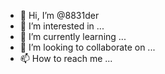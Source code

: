 - 👋 Hi, I’m @8831der
- 👀 I’m interested in ...
- 🌱 I’m currently learning ...
- 💞️ I’m looking to collaborate on ...
- 📫 How to reach me ...

<!---
8831der/8831der is a ✨ special ✨ repository because its `README.md` (this file) appears on your GitHub profile.
You can click the Preview link to take a look at your changes.
--->
